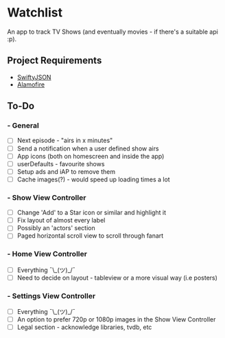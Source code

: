 # Watchlist
An app to track TV Shows (and eventually movies - if there's a suitable api :p).

## Project Requirements
- [SwiftyJSON](https://github.com/SwiftyJSON/SwiftyJSON)
- [Alamofire](https://github.com/Alamofire/Alamofire)

## To-Do

### - General
- [ ] Next episode - "airs in x minutes"
- [ ] Send a notification when a user defined show airs
- [ ] App icons (both on homescreen and inside the app)
- [ ] userDefaults - favourite shows
- [ ] Setup ads and iAP to remove them
- [ ] Cache images(?) - would speed up loading times a lot

### - Show View Controller
- [ ] Change 'Add' to a Star icon or similar and highlight it
- [ ] Fix layout of almost every label
- [ ] Possibly an 'actors' section
- [ ] Paged horizontal scroll view to scroll through fanart

### - Home View Controller
- [ ] Everything ¯\\\_(ツ)\_/¯
- [ ] Need to decide on layout - tableview or a more visual way (i.e posters)

### - Settings View Controller
- [ ] Everything ¯\\\_(ツ)\_/¯
- [ ] An option to prefer 720p or 1080p images in the Show View Controller
- [ ] Legal section - acknowledge libraries, tvdb, etc
